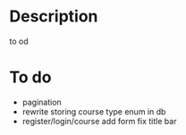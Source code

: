 # Description
to od


# To do
* pagination
* rewrite storing course type enum in db
* register/login/course add form fix title bar